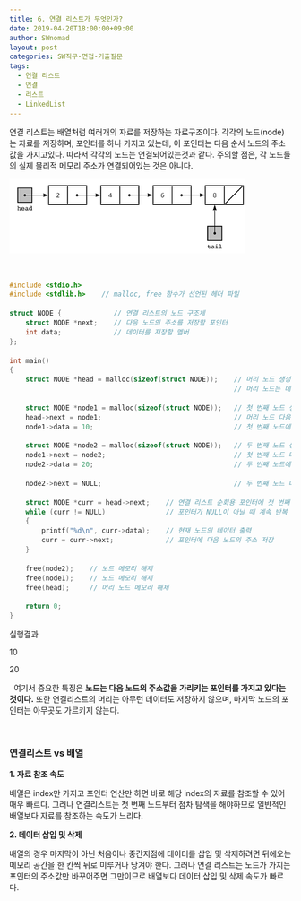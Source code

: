 ```yaml
---
title: 6. 연결 리스트가 무엇인가?
date: 2019-04-20T18:00:00+09:00
author: SWnomad
layout: post
categories: SW직무-면접-기출질문
tags:
  - 연결 리스트
  - 연결
  - 리스트
  - LinkedList
---
```


연결 리스트는 배열처럼 여러개의 자료를 저장하는 자료구조이다. 각각의 노드(node)는 자료를 저장하며, 포인터를 하나 가지고 있는데, 이 포인터는 다음 순서 노드의 주소값을 가지고있다. 따라서 각각의 노드는 연결되어있는것과 같다. 주의할 점은, 각 노드들의 실제 물리적 메모리 주소가 연결되어있는 것은 아니다.

<img src = "/images/sw_interview/linkedlist.png">

&nbsp;
~~~ c
#include <stdio.h>
#include <stdlib.h>    // malloc, free 함수가 선언된 헤더 파일

struct NODE {             // 연결 리스트의 노드 구조체
    struct NODE *next;    // 다음 노드의 주소를 저장할 포인터
    int data;             // 데이터를 저장할 멤버
};

int main()
{
    struct NODE *head = malloc(sizeof(struct NODE));    // 머리 노드 생성
                                                        // 머리 노드는 데이터를 저장하지 않음

    struct NODE *node1 = malloc(sizeof(struct NODE));   // 첫 번째 노드 생성
    head->next = node1;                                 // 머리 노드 다음은 첫 번째 노드
    node1->data = 10;                                   // 첫 번째 노드에 10 저장

    struct NODE *node2 = malloc(sizeof(struct NODE));   // 두 번째 노드 생성
    node1->next = node2;                                // 첫 번째 노드 다음은 두 번째 노드
    node2->data = 20;                                   // 두 번째 노드에 20 저장

    node2->next = NULL;                                 // 두 번째 노드 다음은 노드가 없음(NULL)

    struct NODE *curr = head->next;    // 연결 리스트 순회용 포인터에 첫 번째 노드의 주소 저장
    while (curr != NULL)               // 포인터가 NULL이 아닐 때 계속 반복
    {
        printf("%d\n", curr->data);    // 현재 노드의 데이터 출력
        curr = curr->next;             // 포인터에 다음 노드의 주소 저장
    }

    free(node2);    // 노드 메모리 해제
    free(node1);    // 노드 메모리 해제
    free(head);     // 머리 노드 메모리 해제

    return 0;
}
~~~

실행결과

10

20

&nbsp;
여기서 중요한 특징은 **노드는 다음 노드의 주소값을 가리키는 포인터를 가지고 있다는 것이다.** 또한 연결리스트의 머리는 아무런 데이터도 저장하지 않으며, 마지막 노드의 포인터는 아무곳도 가르키지 않는다.

&nbsp;
### 연결리스트 vs 배열

  **1. 자료 참조 속도**
  
  배열은 index만 가지고 포인터 연산만 하면 바로 해당 index의 자료를 참조할 수 있어 매우 빠르다. 그러나 연결리스트는 첫 번째 노드부터 점차 탐색을 해야하므로 일반적인 배열보다 자료를 참조하는 속도가 느리다.
  
  **2. 데이터 삽입 및 삭제**
  
  배열의 경우 마지막이 아닌 처음이나 중간지점에 데이터를 삽입 및 삭제하려면 뒤에오는 메모리 공간을 한 칸씩 뒤로 미루거나 당겨야 한다. 그러나 연결 리스트는 노드가 가지는 포인터의 주소값만 바꾸어주면 그만이므로 배열보다 데이터 삽입 및 삭제 속도가 빠르다.
